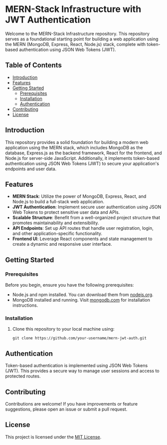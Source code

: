 # MERN-Stack Infrastructure with JWT Authentication

Welcome to the MERN-Stack Infrastructure repository. This repository serves as a foundational starting point for building a web application using the MERN (MongoDB, Express, React, Node.js) stack, complete with token-based authentication using JSON Web Tokens (JWT).

## Table of Contents

- [Introduction](#introduction)
- [Features](#features)
- [Getting Started](#getting-started)
  - [Prerequisites](#prerequisites)
  - [Installation](#installation)
  - [Authentication](#Authentication)
- [Contributing](#contributing)
- [License](#license)

## Introduction

This repository provides a solid foundation for building a modern web application using the MERN stack, which includes MongoDB as the database, Express.js as the backend framework, React for the frontend, and Node.js for server-side JavaScript. Additionally, it implements token-based authentication using JSON Web Tokens (JWT) to secure your application's endpoints and user data.

## Features

- **MERN Stack**: Utilize the power of MongoDB, Express, React, and Node.js to build a full-stack web application.
- **JWT Authentication**: Implement secure user authentication using JSON Web Tokens to protect sensitive user data and APIs.
- **Scalable Structure**: Benefit from a well-organized project structure that promotes maintainability and extensibility.
- **API Endpoints**: Set up API routes that handle user registration, login, and other application-specific functionality.
- **Frontend UI**: Leverage React components and state management to create a dynamic and responsive user interface.

## Getting Started

### Prerequisites

Before you begin, ensure you have the following prerequisites:

- Node.js and npm installed. You can download them from [nodejs.org](https://nodejs.org/).
- MongoDB installed and running. Visit [mongodb.com](https://www.mongodb.com/) for installation instructions.

### Installation

1. Clone this repository to your local machine using:

   ```
   git clone https://github.com/your-username/mern-jwt-auth.git
   ```

## Authentication

Token-based authentication is implemented using JSON Web Tokens (JWT). This provides a secure way to manage user sessions and access to protected routes.

## Contributing

Contributions are welcome! If you have improvements or feature suggestions, please open an issue or submit a pull request.

## License

This project is licensed under the [MIT License](LICENSE).

